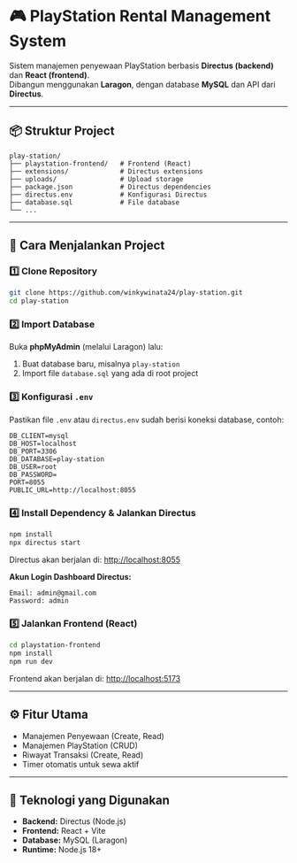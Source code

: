 # 🎮 PlayStation Rental Management System

Sistem manajemen penyewaan PlayStation berbasis **Directus (backend)** dan **React (frontend)**.  
Dibangun menggunakan **Laragon**, dengan database **MySQL** dan API dari **Directus**.

---

## 📦 Struktur Project

```
play-station/
├── playstation-frontend/   # Frontend (React)
├── extensions/             # Directus extensions
├── uploads/                # Upload storage
├── package.json            # Directus dependencies
├── directus.env            # Konfigurasi Directus
├── database.sql            # File database
└── ...
```

---

## 🚀 Cara Menjalankan Project

### 1️⃣ Clone Repository
```bash
git clone https://github.com/winkywinata24/play-station.git
cd play-station
```

### 2️⃣ Import Database
Buka **phpMyAdmin** (melalui Laragon) lalu:
1. Buat database baru, misalnya `play-station`  
2. Import file `database.sql` yang ada di root project

### 3️⃣ Konfigurasi `.env`
Pastikan file `.env` atau `directus.env` sudah berisi koneksi database, contoh:
```
DB_CLIENT=mysql
DB_HOST=localhost
DB_PORT=3306
DB_DATABASE=play-station
DB_USER=root
DB_PASSWORD=
PORT=8055
PUBLIC_URL=http://localhost:8055
```

### 4️⃣ Install Dependency & Jalankan Directus
```bash
npm install
npx directus start
```

Directus akan berjalan di: [http://localhost:8055](http://localhost:8055)

**Akun Login Dashboard Directus:**
```
Email: admin@gmail.com
Password: admin
```

### 5️⃣ Jalankan Frontend (React)
```bash
cd playstation-frontend
npm install
npm run dev
```

Frontend akan berjalan di: [http://localhost:5173](http://localhost:5173)

---

## ⚙️ Fitur Utama

- Manajemen Penyewaan (Create, Read)
- Manajemen PlayStation (CRUD)
- Riwayat Transaksi (Create, Read)
- Timer otomatis untuk sewa aktif

---

## 🧠 Teknologi yang Digunakan

- **Backend:** Directus (Node.js)
- **Frontend:** React + Vite
- **Database:** MySQL (Laragon)
- **Runtime:** Node.js 18+
